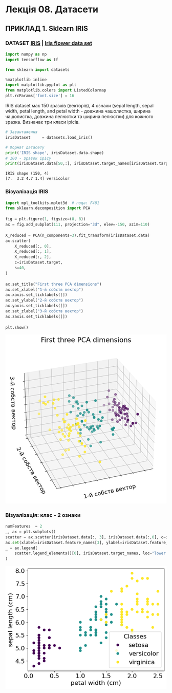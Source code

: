 # Лекція 08. Датасети


## ПРИКЛАД 1. **Sklearn**  IRIS

### DATASET [IRIS](https://scikit-learn.org/stable/auto_examples/datasets/plot_iris_dataset.html) | [Iris flower data set](https://en.wikipedia.org/wiki/Iris_flower_data_set)


```python
import numpy as np
import tensorflow as tf
```


```python
from sklearn import datasets
```


```python
%matplotlib inline
import matplotlib.pyplot as plt
from matplotlib.colors import ListedColormap
plt.rcParams['font.size'] = 16
```

IRIS dataset має 150 зразків (векторів), 4 ознаки (sepal length, sepal width, petal length, and petal width - довжина чашолистка, ширина чашолистка, довжина пелюстки та ширина пелюстки) для кожного зразка. Визначає три класи ірісів.


```python
# Завантаження
irisDataset     = datasets.load_iris()
```


```python
# Формат датасету
print('IRIS shape', irisDataset.data.shape)
# 100 - зразок ірісу
print(irisDataset.data[50,:], irisDataset.target_names[irisDataset.target[50]])
```

    IRIS shape (150, 4)
    [7.  3.2 4.7 1.4] versicolor
    

### Візуалізація IRIS


```python
import mpl_toolkits.mplot3d  # noqa: F401
from sklearn.decomposition import PCA

fig = plt.figure(1, figsize=(8, 8))
ax = fig.add_subplot(111, projection="3d", elev=-150, azim=110)

X_reduced = PCA(n_components=3).fit_transform(irisDataset.data)
ax.scatter(
    X_reduced[:, 0],
    X_reduced[:, 1],
    X_reduced[:, 2],
    c=irisDataset.target,
    s=40,
)

ax.set_title("First three PCA dimensions")
ax.set_xlabel("1-й собств вектор")
ax.xaxis.set_ticklabels([])
ax.set_ylabel("2-й собств вектор")
ax.yaxis.set_ticklabels([])
ax.set_zlabel("3-й собств вектор")
ax.zaxis.set_ticklabels([])

plt.show()
```


    
![png](output_10_0.png)
    


### Візуалізація: клас - 2 ознаки


```python
numFeatures  = 2
_, ax = plt.subplots()
scatter = ax.scatter(irisDataset.data[:, 3], irisDataset.data[:,0], c=irisDataset.target )
ax.set(xlabel=irisDataset.feature_names[3], ylabel=irisDataset.feature_names[0])
_ = ax.legend(
    scatter.legend_elements()[0], irisDataset.target_names, loc="lower right", title="Classes"
)
```


    
![png](output_12_0.png)
    

